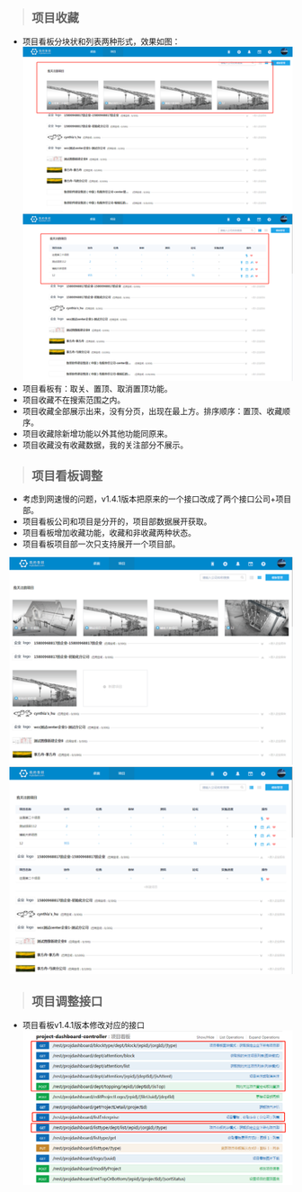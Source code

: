 > ## 项目收藏

- 项目看板分块状和列表两种形式，效果如图：
![](../../img/project-block.png) 
![](../../img/project-list.png) 
- 项目看板有：取关、置顶、取消置顶功能。
- 项目收藏不在搜索范围之内。
- 项目收藏全部展示出来，没有分页，出现在最上方。排序顺序：置顶、收藏顺序。
- 项目收藏除新增功能以外其他功能同原来。
- 项目收藏没有收藏数据，我的关注部分不展示。

> ## 项目看板调整

- 考虑到网速慢的问题，v1.4.1版本把原来的一个接口改成了两个接口公司+项目部。
- 项目看板公司和项目是分开的，项目部数据展开获取。
- 项目看板增加收藏功能，收藏和非收藏两种状态。
- 项目看板项目部一次只支持展开一个项目部。

![](../../img/project-blocklist.png) 
![](../../img/project-Llist.png) 

> ## 项目调整接口

- 项目看板v1.4.1版本修改对应的接口
![](../../img/project-data.png) 